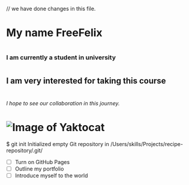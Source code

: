 // we have done changes in this file.
# <h1> My name FreeFelix</h1>
# <h3> I am currently a student in university</h3>
# <h2> I am very interested for taking this course</h2>
# <h6> I hope to see our collaboration in this journey.</h6>
# ![Image of Yaktocat](https://octodex.github.com/images/yaktocat.png)
$ git init
Initialized empty Git repository in /Users/skills/Projects/recipe-repository/.git/
- [ ] Turn on GitHub Pages
- [ ] Outline my portfolio
- [ ] Introduce myself to the world

